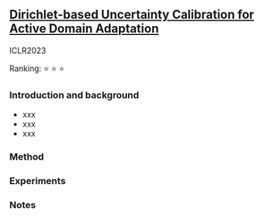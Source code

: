## [Dirichlet-based Uncertainty Calibration for Active Domain Adaptation](https://openreview.net/forum?id=4WM4cy42B81)

ICLR2023

Ranking: ⭐ ⭐ ⭐ 

### Introduction and background
- xxx
- xxx
- xxx

### Method

### Experiments

### Notes
